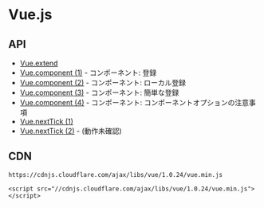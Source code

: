 # Vue.js

## API

- [Vue.extend](https://jsfiddle.net/stageclear/ek69zqs4/) 
- [Vue.component (1)](https://jsfiddle.net/stageclear/p8mdpjn4/) - コンポーネント: 登録
- [Vue.component (2)](https://jsfiddle.net/stageclear/p18w6ym5/) - コンポーネント: ローカル登録
- [Vue.component (3)](https://jsfiddle.net/stageclear/co3vk3nL/) - コンポーネント: 簡単な登録
- [Vue.component (4)](https://jsfiddle.net/stageclear/97e82f28/) - コンポーネント: コンポーネントオプションの注意事項
- [Vue.nextTick (1)](https://jsfiddle.net/stageclear/wvL9nvnm/)
- [Vue.nextTick (2)](https://jsfiddle.net/stageclear/noct6nn6/) - (動作未確認)



## CDN

```
https://cdnjs.cloudflare.com/ajax/libs/vue/1.0.24/vue.min.js

<script src="//cdnjs.cloudflare.com/ajax/libs/vue/1.0.24/vue.min.js"></script>
```
